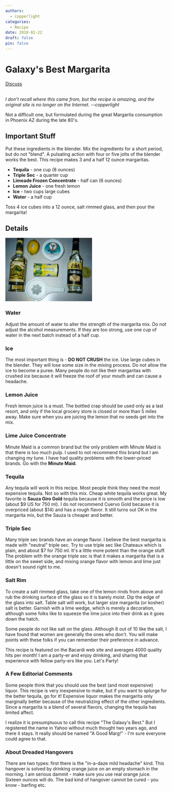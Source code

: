 ```yaml
---
authors:
  - copperlight
categories:
  - Recipe
date: 2018-02-22
draft: false
pin: false
---
```


# Galaxy's Best Margarita

<div class="meta">
  <span class="discuss"><a class="github-button" href="https://github.com/copperlight/copperlight.github.io/issues" data-icon="octicon-issue-opened" aria-label="Discuss copperlight/copperlight.github.io on GitHub">Discuss</a></span>
</div><br/>

*I don't recall where this came from, but the recipe is amazing, and the original site is no longer on the Internet. --copperlight*

Not a difficult one, but formulated during the great Margarita consumption in Phoenix AZ during the late 80's.

## Important Stuff

Put these ingredients in the blender. Mix the ingredients for a short period, but do not "blend". A pulsating action with four or five jolts of the blender works the best. This recipe makes 3 and a half 12 ounce margaritas.

* **Tequila** - one cup (8 ounces)
* **Triple Sec** - a quarter cup
* **Limeade Frozen Concentrate** - half can (6 ounces)
* **Lemon Juice** - one fresh lemon
* **Ice** - two cups large cubes
* **Water** - a half cup

Toss 4 ice cubes into a 12 ounce, salt rimmed glass, and then pour the margarita!

## Details

<img alt="Margarita Mixins" src="../images/margarita-mixins.png" title="Margarita Mixins" />

### Water

Adjust the amount of water to alter the strength of the margarita mix. Do not adjust the alcohol measurements. If they are too strong, use one cup of water in the next batch instead of a half cup.

### Ice

The most important thing is - **DO NOT CRUSH** the ice. Use large cubes in the blender. They will lose some size in the mixing process. Do not allow the ice to become a puree. Many people do not like their margaritas with crushed ice because it will freeze the roof of your mouth and can cause a headache.

### Lemon Juice

Fresh lemon juice is a must. The bottled crap should be used only as a last resort, and only if the local grocery store is closed or more than 5 miles away. Make sure when you are juicing the lemon that no seeds get into the mix.

### Lime Juice Concentrate

Minute Maid is a common brand but the only problem with Minute Maid is that there is too much pulp. I used to not recommend this brand but I am changing my tune. I have had quality problems with the lower-priced brands. Go with the **Minute Maid**.

### Tequila

Any tequila will work in this recipe. Most people think they need the most expensive tequila. Not so with this mix. Cheap white tequila works great. My favorite is **Sauza Giro Gold** tequila because it is smooth and the price is low (about $9 US for 750 ml). I do not recommend Cuervo Gold because it is overpriced (about $14) and has a rough flavor. It still turns out OK in the margarita mix, but the Sauza is cheaper and better.

### Triple Sec

Many triple sec brands have an orange flavor. I believe the best margarita is made with "neutral" triple sec. Try to use triple sec like Chateaux which is plain, and about $7 for 750 ml. It's a little more potent than the orange stuff. The problem with the orange triple sec is that it makes a margarita that is a little on the sweet side, and mixing orange flavor with lemon and lime just doesn't sound right to me.

### Salt Rim

To create a salt rimmed glass, take one of the lemon rinds from above and rub the drinking surface of the glass so it is barely moist. Dip the edge of the glass into salt. Table salt will work, but larger size margarita (or kosher) salt is better. Garnish with a lime wedge, which is merely a decoration, although some folks like to squeeze the lime juice into their drink as it goes down the hatch.

Some people do not like salt on the glass. Although 8 out of 10 like the salt, I have found that women are generally the ones who don't. You will make points with these folks if you can remember their preference in advance.

This recipe is featured on the Bacardi web site and averages 4000 quality hits per month! I am a party-er and enjoy drinking, and sharing that experience with fellow party-ers like you. Let's Party!

### A Few Editorial Comments

Some people think that you should use the best (and most expensive) liquor. This recipe is very inexpensive to make, but if you want to splurge for the better tequila, go for it! Expensive liquor makes the margarita only marginally better because of the neutralizing effect of the other ingredients. Since a margarita is a blend of several flavors, changing the tequila has limited affect.

I realize it is presumptuous to call this recipe "The Galaxy's Best." But I registered the name in Yahoo without much thought two years ago, and there it stays. It really should be named "A Good Marg!" - I'm sure everyone could agree to that.

### About Dreaded Hangovers

There are two types: first there is the "in-a-daze mild headache" kind. This hangover is solved by drinking orange juice on an empty stomach in the morning. I am serious dammit - make sure you use real orange juice. Sixteen ounces will do. The bad kind of hangover cannot be cured - you know - barfing etc.